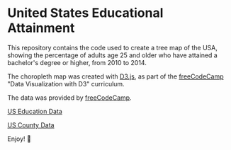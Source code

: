 # United States Educational Attainment

This repository contains the code used to create a tree map of the USA, showing the percentage of adults age 25 and older who have attained a bachelor's degree or higher, from 2010 to 2014.

The choropleth map was created with [D3.js](https://d3js.org/), as part of the [freeCodeCamp](https://www.freecodecamp.org/) "Data Visualization with D3" curriculum.

The data was provided by [freeCodeCamp](https://www.freecodecamp.org/).

[US Education Data](https://cdn.freecodecamp.org/testable-projects-fcc/data/choropleth_map/for_user_education.json)

[US County Data](https://cdn.freecodecamp.org/testable-projects-fcc/data/choropleth_map/counties.json)

Enjoy!
🙂